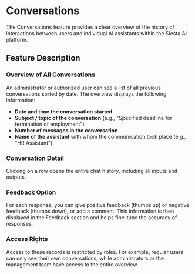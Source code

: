 # Conversations

The Conversations feature provides a clear overview of the history of interactions between users and individual AI assistants within the Siesta AI platform.

## Feature Description

### Overview of All Conversations
An administrator or authorized user can see a list of all previous conversations sorted by date. The overview displays the following information:

- **Date and time the conversation started**
- **Subject / topic of the conversation** (e.g., "Specified deadline for termination of employment")
- **Number of messages in the conversation**
- **Name of the assistant** with whom the communication took place (e.g., "HR Assistant")

### Conversation Detail
Clicking on a row opens the entire chat history, including all inputs and outputs.

### Feedback Option
For each response, you can give positive feedback (thumbs up) or negative feedback (thumbs down), or add a comment. This information is then displayed in the Feedback section and helps fine-tune the accuracy of responses.

### Access Rights
Access to these records is restricted by roles. For example, regular users can only see their own conversations, while administrators or the management team have access to the entire overview. 